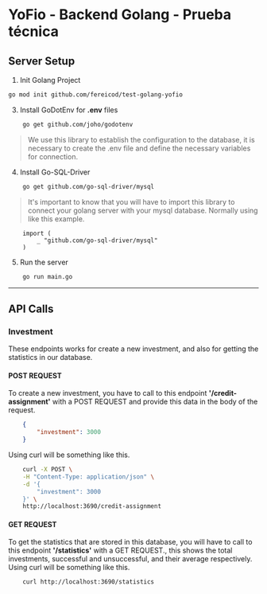 # YoFio - Backend Golang - Prueba técnica

## Server Setup
1. Init Golang Project
```bash
go mod init github.com/fereicod/test-golang-yofio
```
3. Install GoDotEnv for **.env** files
```bash
    go get github.com/joho/godotenv
```
> We use this library to establish the configuration to the database, it is necessary to create the .env file and define the necessary variables for connection.
4. Install Go-SQL-Driver
```bash
    go get github.com/go-sql-driver/mysql
```
> It's important to know that you will have to import this library to connect your golang server with your mysql database. Normally using like this example.
```golang
    import (
        _ "github.com/go-sql-driver/mysql"
    )
```
5. Run the server
```bash
    go run main.go
```

---

## API Calls
### Investment
These endpoints works for create a new investment, and also for getting the statistics in our database.
#### POST REQUEST
To create a new investment, you have to call to this endpoint **'/credit-assignment'** with a POST REQUEST and provide this data in the body of the request.
```json
    {
        "investment": 3000
    }
```
Using curl will be something like this.
```bash
    curl -X POST \
    -H "Content-Type: application/json" \
    -d '{
        "investment": 3000
    }' \
    http://localhost:3690/credit-assignment
```
#### GET REQUEST
To get the statistics that are stored in this database, you will have to call to this endpoint **'/statistics'** with a GET REQUEST., this shows the total investments, successful and unsuccessful, and their average respectively.
Using curl will be something like this.
```bash
    curl http://localhost:3690/statistics
```